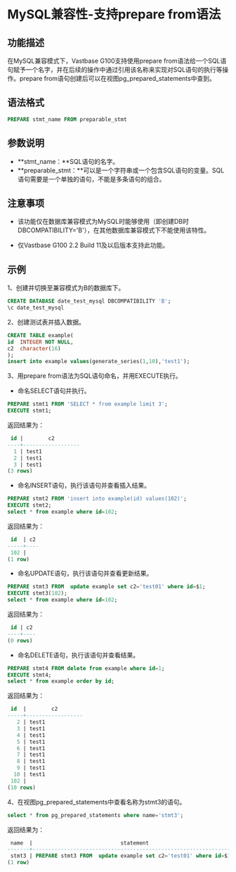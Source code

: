 # MySQL兼容性-支持prepare from语法

## 功能描述

在MySQL兼容模式下，Vastbase G100支持使用prepare from语法给一个SQL语句赋予一个名字，并在后续的操作中通过引用该名称来实现对SQL语句的执行等操作。prepare from语句创建后可以在视图pg_prepared_statements中查到。

## 语法格式

```sql
PREPARE stmt_name FROM preparable_stmt
```

## 参数说明

- **stmt_name：**SQL语句的名字。
- **preparable_stmt：**可以是一个字符串或一个包含SQL语句的变量。SQL语句需要是一个单独的语句，不能是多条语句的组合。

## 注意事项

- 该功能仅在数据库兼容模式为MySQL时能够使用（即创建DB时DBCOMPATIBILITY='B'），在其他数据库兼容模式下不能使用该特性。

- 仅Vastbase G100 2.2 Build 11及以后版本支持此功能。

## 示例

1、创建并切换至兼容模式为B的数据库下。

```sql
CREATE DATABASE date_test_mysql DBCOMPATIBILITY 'B';
\c date_test_mysql
```

2、创建测试表并插入数据。

```sql
CREATE TABLE example(
id  INTEGER NOT NULL,
c2  character(16)
);
insert into example values(generate_series(1,10),'test1');
```

3、用prepare from语法为SQL语句命名，并用EXECUTE执行。

- 命名SELECT语句并执行。

```sql
PREPARE stmt1 FROM 'SELECT * from example limit 3';
EXECUTE stmt1;
```

返回结果为：

```sql
 id |        c2
----+------------------
  1 | test1
  2 | test1
  3 | test1
(3 rows)
```

- 命名INSERT语句，执行该语句并查看插入结果。

```sql
PREPARE stmt2 FROM 'insert into example(id) values(102)';
EXECUTE stmt2;
select * from example where id=102;
```

返回结果为：

```sql
 id  | c2
-----+----
 102 |
(1 row)
```

- 命名UPDATE语句，执行该语句并查看更新结果。

```sql
PREPARE stmt3 FROM  update example set c2='test01' where id=$1;
EXECUTE stmt3(102);
select * from example where id=102;
```

返回结果为：

```sql
 id | c2
----+----
(0 rows)
```

- 命名DELETE语句，执行该语句并查看结果。

```sql
PREPARE stmt4 FROM delete from example where id=1;
EXECUTE stmt4;
select * from example order by id;
```

返回结果为：

```sql
 id  |        c2
-----+------------------
   2 | test1
   3 | test1
   4 | test1
   5 | test1
   6 | test1
   7 | test1
   8 | test1
   9 | test1
  10 | test1
 102 |
(10 rows)
```

4、在视图pg_prepared_statements中查看名称为stmt3的语句。

```sql
select * from pg_prepared_statements where name='stmt3';
```

返回结果为：

```sql
 name  |                            statement                            |         prepare_time          | parameter_types | from_sql
-------+-----------------------------------------------------------------+-------------------------------+-----------------+----------
 stmt3 | PREPARE stmt3 FROM  update example set c2='test01' where id=$1; | 2022-11-16 17:41:40.938751+08 | {integer}       | t
(1 row)
```

